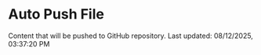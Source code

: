 # Auto Push File

Content that will be pushed to GitHub repository.
Last updated: 08/12/2025, 03:37:20 PM